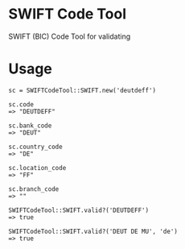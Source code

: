 # SWIFT Code Tool

SWIFT (BIC) Code Tool for validating 

# Usage
	sc = SWIFTCodeTool::SWIFT.new('deutdeff')

	sc.code
	=> "DEUTDEFF"

	sc.bank_code
	=> "DEUT"

	sc.country_code
	=> "DE"

	sc.location_code
	=> "FF"

	sc.branch_code
	=> ""

	SWIFTCodeTool::SWIFT.valid?('DEUTDEFF')
	=> true

	SWIFTCodeTool::SWIFT.valid?('DEUT DE MU', 'de')
	=> true
